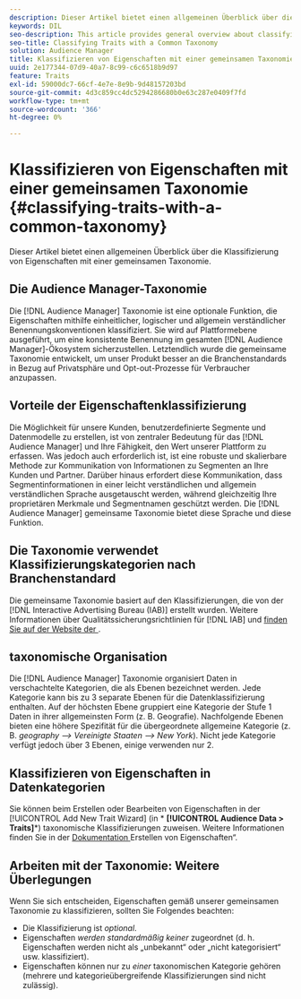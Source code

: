 ```yaml
---
description: Dieser Artikel bietet einen allgemeinen Überblick über die Klassifizierung von Eigenschaften mit einer gemeinsamen Taxonomie.
keywords: DIL
seo-description: This article provides general overview about classifying traits with a common taxonomy.
seo-title: Classifying Traits with a Common Taxonomy
solution: Audience Manager
title: Klassifizieren von Eigenschaften mit einer gemeinsamen Taxonomie
uuid: 2e177344-07d9-40a7-8c99-c6c6518b9d97
feature: Traits
exl-id: 59000dc7-66cf-4e7e-8e9b-9d48157203bd
source-git-commit: 4d3c859cc4dc5294286680b0e63c287e0409f7fd
workflow-type: tm+mt
source-wordcount: '366'
ht-degree: 0%

---
```


# Klassifizieren von Eigenschaften mit einer gemeinsamen Taxonomie {#classifying-traits-with-a-common-taxonomy}

Dieser Artikel bietet einen allgemeinen Überblick über die Klassifizierung von Eigenschaften mit einer gemeinsamen Taxonomie.

## Die Audience Manager-Taxonomie

<!-- c_common_taxonomy_about.xml -->

Die [!DNL Audience Manager] Taxonomie ist eine optionale Funktion, die Eigenschaften mithilfe einheitlicher, logischer und allgemein verständlicher Benennungskonventionen klassifiziert. Sie wird auf Plattformebene ausgeführt, um eine konsistente Benennung im gesamten [!DNL Audience Manager]-Ökosystem sicherzustellen. Letztendlich wurde die gemeinsame Taxonomie entwickelt, um unser Produkt besser an die Branchenstandards in Bezug auf Privatsphäre und Opt-out-Prozesse für Verbraucher anzupassen.

## Vorteile der Eigenschaftenklassifizierung

Die Möglichkeit für unsere Kunden, benutzerdefinierte Segmente und Datenmodelle zu erstellen, ist von zentraler Bedeutung für das [!DNL Audience Manager] und Ihre Fähigkeit, den Wert unserer Plattform zu erfassen. Was jedoch auch erforderlich ist, ist eine robuste und skalierbare Methode zur Kommunikation von Informationen zu Segmenten an Ihre Kunden und Partner. Darüber hinaus erfordert diese Kommunikation, dass Segmentinformationen in einer leicht verständlichen und allgemein verständlichen Sprache ausgetauscht werden, während gleichzeitig Ihre proprietären Merkmale und Segmentnamen geschützt werden. Die [!DNL Audience Manager] gemeinsame Taxonomie bietet diese Sprache und diese Funktion.

## Die Taxonomie verwendet Klassifizierungskategorien nach Branchenstandard

Die gemeinsame Taxonomie basiert auf den Klassifizierungen, die von der [!DNL Interactive Advertising Bureau (IAB)] erstellt wurden. Weitere Informationen über Qualitätssicherungsrichtlinien für [!DNL IAB] und [ finden Sie auf der Website der ](https://www.iab.net/iab_products_and_industry_services/508676/ne_guidelines).

## taxonomische Organisation

Die [!DNL Audience Manager] Taxonomie organisiert Daten in verschachtelte Kategorien, die als Ebenen bezeichnet werden. Jede Kategorie kann bis zu 3 separate Ebenen für die Datenklassifizierung enthalten. Auf der höchsten Ebene gruppiert eine Kategorie der Stufe 1 Daten in ihrer allgemeinsten Form (z. B. Geografie). Nachfolgende Ebenen bieten eine höhere Spezifität für die übergeordnete allgemeine Kategorie (z. B. *geography —> Vereinigte Staaten —> New York*). Nicht jede Kategorie verfügt jedoch über 3 Ebenen, einige verwenden nur 2.

## Klassifizieren von Eigenschaften in Datenkategorien

Sie können beim Erstellen oder Bearbeiten von Eigenschaften in der [!UICONTROL Add New Trait Wizard] (in * **[!UICONTROL Audience Data > Traits]***) taxonomische Klassifizierungen zuweisen. Weitere Informationen finden Sie in der [Dokumentation ](../../features/traits/create-onboarded-rule-based-traits.md) Erstellen von Eigenschaften“.

## Arbeiten mit der Taxonomie: Weitere Überlegungen

Wenn Sie sich entscheiden, Eigenschaften gemäß unserer gemeinsamen Taxonomie zu klassifizieren, sollten Sie Folgendes beachten:

* Die Klassifizierung ist *optional*.
* Eigenschaften *werden standardmäßig keiner* zugeordnet (d. h. Eigenschaften werden nicht als „unbekannt“ oder „nicht kategorisiert“ usw. klassifiziert).
* Eigenschaften können nur zu *einer* taxonomischen Kategorie gehören (mehrere und kategorieübergreifende Klassifizierungen sind nicht zulässig).
